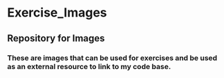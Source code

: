 # Exercise_Images
## Repository for Images
### These are images that can be used for exercises and be used as an external resource to link to my code base.
